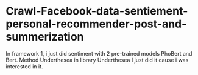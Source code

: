 # Crawl-Facebook-data-sentiement-personal-recommender-post-and-summerization
In framework 1, i just did sentiment with 2 pre-trained models PhoBert and Bert. Method Underthesea in library Underthesea I just did it cause i was interested in it.
